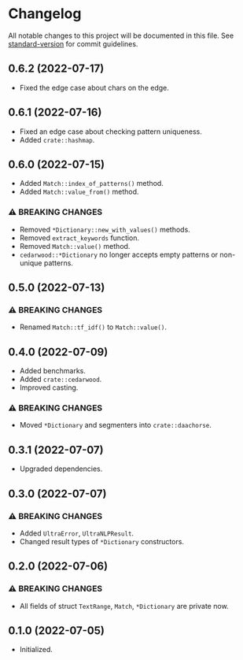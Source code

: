 # Changelog
All notable changes to this project will be documented in this file. See [standard-version](https://github.com/conventional-changelog/standard-version) for commit guidelines.

## 0.6.2 (2022-07-17)
- Fixed the edge case about chars on the edge.

## 0.6.1 (2022-07-16)
- Fixed an edge case about checking pattern uniqueness.
- Added `crate::hashmap`.

## 0.6.0 (2022-07-15)
- Added `Match::index_of_patterns()` method.
- Added `Match::value_from()` method.

### ⚠ BREAKING CHANGES
- Removed `*Dictionary::new_with_values()` methods.
- Removed `extract_keywords` function.
- Removed `Match::value()` method.
- `cedarwood::*Dictionary` no longer accepts empty patterns or non-unique patterns.

## 0.5.0 (2022-07-13)
### ⚠ BREAKING CHANGES
- Renamed `Match::tf_idf()` to `Match::value()`.

## 0.4.0 (2022-07-09)
- Added benchmarks.
- Added `crate::cedarwood`.
- Improved casting.

### ⚠ BREAKING CHANGES
- Moved `*Dictionary` and segmenters into `crate::daachorse`.

## 0.3.1 (2022-07-07)
- Upgraded dependencies.

## 0.3.0 (2022-07-07)
### ⚠ BREAKING CHANGES
- Added `UltraError`, `UltraNLPResult`.
- Changed result types of `*Dictionary` constructors.

## 0.2.0 (2022-07-06)
### ⚠ BREAKING CHANGES
- All fields of struct `TextRange`, `Match`, `*Dictionary` are private now.

## 0.1.0 (2022-07-05)
- Initialized.
